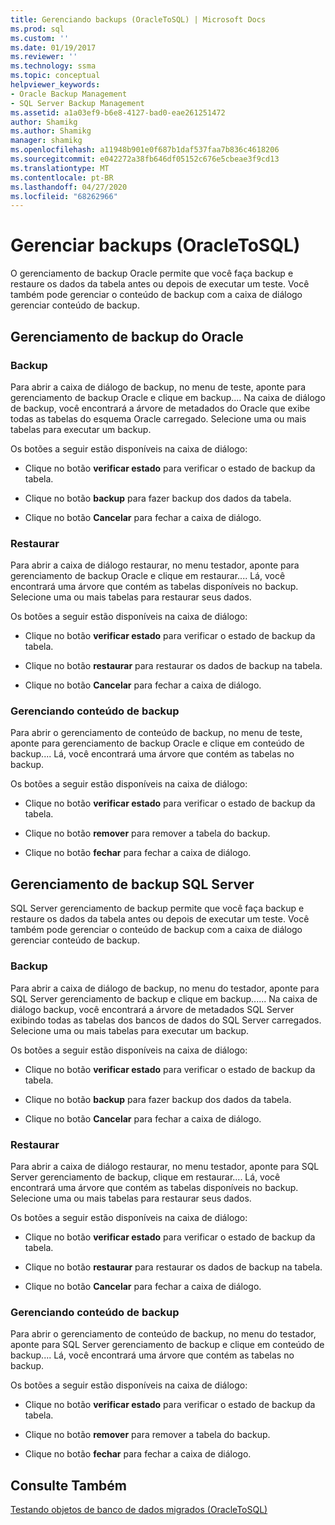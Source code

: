 ```yaml
---
title: Gerenciando backups (OracleToSQL) | Microsoft Docs
ms.prod: sql
ms.custom: ''
ms.date: 01/19/2017
ms.reviewer: ''
ms.technology: ssma
ms.topic: conceptual
helpviewer_keywords:
- Oracle Backup Management
- SQL Server Backup Management
ms.assetid: a1a03ef9-b6e8-4127-bad0-eae261251472
author: Shamikg
ms.author: Shamikg
manager: shamikg
ms.openlocfilehash: a11948b901e0f687b1daf537faa7b836c4618206
ms.sourcegitcommit: e042272a38fb646df05152c676e5cbeae3f9cd13
ms.translationtype: MT
ms.contentlocale: pt-BR
ms.lasthandoff: 04/27/2020
ms.locfileid: "68262966"
---
```

# <a name="managing-backups-oracletosql"></a>Gerenciar backups (OracleToSQL)
O gerenciamento de backup Oracle permite que você faça backup e restaure os dados da tabela antes ou depois de executar um teste. Você também pode gerenciar o conteúdo de backup com a caixa de diálogo gerenciar conteúdo de backup.  
  
## <a name="oracle-backup-management"></a>Gerenciamento de backup do Oracle  
  
### <a name="backup"></a>Backup  
Para abrir a caixa de diálogo de backup, no menu de teste, aponte para gerenciamento de backup Oracle e clique em backup.... Na caixa de diálogo de backup, você encontrará a árvore de metadados do Oracle que exibe todas as tabelas do esquema Oracle carregado. Selecione uma ou mais tabelas para executar um backup.  
  
Os botões a seguir estão disponíveis na caixa de diálogo:  
  
-   Clique no botão **verificar estado** para verificar o estado de backup da tabela.  
  
-   Clique no botão **backup** para fazer backup dos dados da tabela.  
  
-   Clique no botão **Cancelar** para fechar a caixa de diálogo.  
  
### <a name="restore"></a>Restaurar  
Para abrir a caixa de diálogo restaurar, no menu testador, aponte para gerenciamento de backup Oracle e clique em restaurar.... Lá, você encontrará uma árvore que contém as tabelas disponíveis no backup. Selecione uma ou mais tabelas para restaurar seus dados.  
  
Os botões a seguir estão disponíveis na caixa de diálogo:  
  
-   Clique no botão **verificar estado** para verificar o estado de backup da tabela.  
  
-   Clique no botão **restaurar** para restaurar os dados de backup na tabela.  
  
-   Clique no botão **Cancelar** para fechar a caixa de diálogo.  
  
### <a name="managing-backup-contents"></a>Gerenciando conteúdo de backup  
Para abrir o gerenciamento de conteúdo de backup, no menu de teste, aponte para gerenciamento de backup Oracle e clique em conteúdo de backup.... Lá, você encontrará uma árvore que contém as tabelas no backup.  
  
Os botões a seguir estão disponíveis na caixa de diálogo:  
  
-   Clique no botão **verificar estado** para verificar o estado de backup da tabela.  
  
-   Clique no botão **remover** para remover a tabela do backup.  
  
-   Clique no botão **fechar** para fechar a caixa de diálogo.  
  
## <a name="sql-server-backup-management"></a>Gerenciamento de backup SQL Server  
SQL Server gerenciamento de backup permite que você faça backup e restaure os dados da tabela antes ou depois de executar um teste. Você também pode gerenciar o conteúdo de backup com a caixa de diálogo gerenciar conteúdo de backup.  
  
### <a name="backup"></a>Backup  
Para abrir a caixa de diálogo de backup, no menu do testador, aponte para SQL Server gerenciamento de backup e clique em backup...... Na caixa de diálogo backup, você encontrará a árvore de metadados SQL Server exibindo todas as tabelas dos bancos de dados do SQL Server carregados. Selecione uma ou mais tabelas para executar um backup.  
  
Os botões a seguir estão disponíveis na caixa de diálogo:  
  
-   Clique no botão **verificar estado** para verificar o estado de backup da tabela.  
  
-   Clique no botão **backup** para fazer backup dos dados da tabela.  
  
-   Clique no botão **Cancelar** para fechar a caixa de diálogo.  
  
### <a name="restore"></a>Restaurar  
Para abrir a caixa de diálogo restaurar, no menu testador, aponte para SQL Server gerenciamento de backup, clique em restaurar.... Lá, você encontrará uma árvore que contém as tabelas disponíveis no backup. Selecione uma ou mais tabelas para restaurar seus dados.  
  
Os botões a seguir estão disponíveis na caixa de diálogo:  
  
-   Clique no botão **verificar estado** para verificar o estado de backup da tabela.  
  
-   Clique no botão **restaurar** para restaurar os dados de backup na tabela.  
  
-   Clique no botão **Cancelar** para fechar a caixa de diálogo.  
  
### <a name="managing-backup-contents"></a>Gerenciando conteúdo de backup  
Para abrir o gerenciamento de conteúdo de backup, no menu do testador, aponte para SQL Server gerenciamento de backup e clique em conteúdo de backup.... Lá, você encontrará uma árvore que contém as tabelas no backup.  
  
Os botões a seguir estão disponíveis na caixa de diálogo:  
  
-   Clique no botão **verificar estado** para verificar o estado de backup da tabela.  
  
-   Clique no botão **remover** para remover a tabela do backup.  
  
-   Clique no botão **fechar** para fechar a caixa de diálogo.  
  
## <a name="see-also"></a>Consulte Também  
[Testando objetos de banco de dados migrados &#40;OracleToSQL&#41;](../../ssma/oracle/testing-migrated-database-objects-oracletosql.md)  
  
